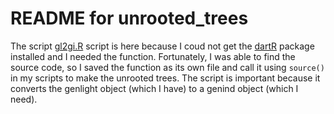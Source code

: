 # README for unrooted_trees

The script [gl2gi.R](gl2gi.R) script is here because I coud not get the [dartR](https://rdrr.io/cran/dartR/src/R/gl2gi.r) package installed and I needed the function. Fortunately, I was able to find the source code, so I saved the function as its own file and call it using ```source()``` in my scripts to make the unrooted trees. The script is important because it converts the genlight object (which I have) to a genind object (which I need).
